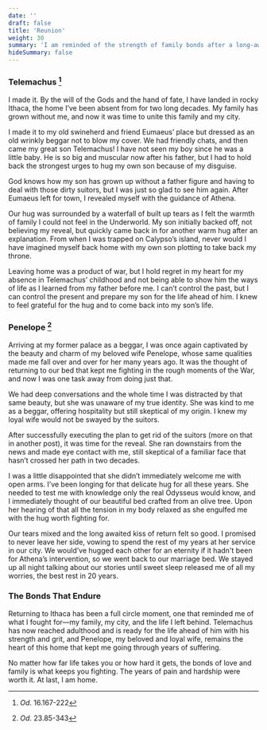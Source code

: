 ```yaml
---
date: ''
draft: false
title: 'Reunion'
weight: 30
summary: 'I am reminded of the strength of family bonds after a long-awaited reunion.'
hideSummary: false
---
```


### Telemachus [^1]

I made it. By the will of the Gods and the hand of fate, I have landed in rocky Ithaca, the home I’ve been absent from for two long decades. My family has grown without me, and now it was time to unite this family and my city. 

I made it to my old swineherd and friend Eumaeus’ place but dressed as an old wrinkly beggar not to blow my cover. We had friendly chats, and then came my great son Telemachus! I have not seen my boy since he was a little baby. He is so big and muscular now after his father, but I had to hold back the strongest urges to hug my own son because of my disguise.

God knows how my son has grown up without a father figure and having to deal with those dirty suitors, but I was just so glad to see him again. After Eumaeus left for town, I revealed myself with the guidance of Athena. 

Our hug was surrounded by a waterfall of built up tears as I felt the warmth of family I could not feel in the Underworld. My son initially backed off, not believing my reveal, but quickly came back in for another warm hug after an explanation. From when I was trapped on Calypso’s island, never would I have imagined myself back home with my own son plotting to take back my throne. 

Leaving home was a product of war, but I hold regret in my heart for my absence in Telemachus’ childhood and not being able to show him the ways of life as I learned from my father before me. I can’t control the past, but I can control the present and prepare my son for the life ahead of him. I knew to feel grateful for the hug and to come back into my son’s life.

### Penelope [^2]

Arriving at my former palace as a beggar, I was once again captivated by the beauty and charm of my beloved wife Penelope, whose same qualities made me fall over and over for her many years ago. It was the thought of returning to our bed that kept me fighting in the rough moments of the War, and now I was one task away from doing just that. 

We had deep conversations and the whole time I was distracted by that same beauty, but she was unaware of my true identity. She was kind to me as a beggar, offering hospitality but still skeptical of my origin. I knew my loyal wife would not be swayed by the suitors. 

After successfully executing the plan to get rid of the suitors (more on that in another post), it was time for the reveal. She ran downstairs from the news and made eye contact with me, still skeptical of a familiar face that hasn’t crossed her path in two decades. 

I was a little disappointed that she didn’t immediately welcome me with open arms. I’ve been longing for that delicate hug for all these years. She needed to test me with knowledge only the real Odysseus would know, and I immediately thought of our beautiful bed crafted from an olive tree. Upon her hearing of that all the tension in my body relaxed as she engulfed me with the hug worth fighting for. 

Our tears mixed and the long awaited kiss of return felt so good. I promised to never leave her side, vowing to spend the rest of my years at her service in our city. We would’ve hugged each other for an eternity if it hadn't been for Athena’s intervention, so we went back to our marriage bed. We stayed up all night talking about our stories until sweet sleep released me of all my worries, the best rest in 20 years.

### The Bonds That Endure

Returning to Ithaca has been a full circle moment, one that reminded me of what I fought for—my family, my city, and the life I left behind. Telemachus has now reached adulthood and is ready for the life ahead of him with his strength and grit, and Penelope, my beloved and loyal wife, remains the heart of this home that kept me going through years of suffering. 

No matter how far life takes you or how hard it gets, the bonds of love and family is what keeps you fighting. The years of pain and hardship were worth it. At last, I am home.

[^1]: *Od*. 16.167-222
[^2]: *Od*. 23.85-343